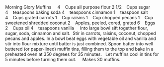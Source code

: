 Morning Glory Muffins
 
 
4    Cups all purpose flour
2 1/2    Cups sugar
4    teaspoons baking soda
4    teaspoons cinnamon
1    teaspoon salt
4    Cups grated carrots
1    Cup raisins
1    Cup chopped pecans
1    Cup sweetened shredded coconut
2    Apples, peeled, cored, grated
6    Eggs
2    Cups oil
4    tesapoons vanilla
 
 
Into large bowl sift together flour, sugar, soda, cinnamon and salt.  Stir in carrots, raisins, coconut, chopped pecans and apples.
In a bowl beat eggs with vegetable oil and vanilla and stir into flour mixture until batter is just combined.
Spoon batter into well buttered (or paper-lined) muffin tins, filling them to the top and bake in a preheated oven at 350 degrees for 35 minutes.  
Let muffins cool in tins for 5 minutes before turning them out.  
 
Makes 30 muffins.

